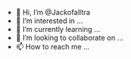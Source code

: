 - 👋 Hi, I’m @Jackofalltra
- 👀 I’m interested in ...
- 🌱 I’m currently learning ...
- 💞️ I’m looking to collaborate on ...
- 📫 How to reach me ...

<!---
Jackofalltra/Jackofalltra is a ✨ special ✨ repository because its `README.md` (this file) appears on your GitHub profile.
You can click the Preview link to take a look at your changes.
--->
